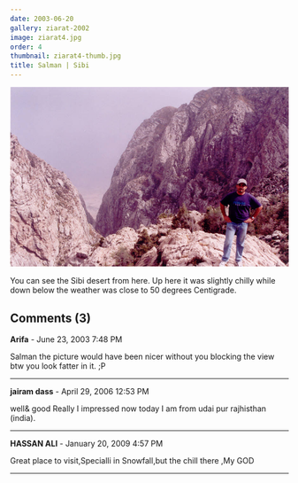 ```yaml
---
date: 2003-06-20
gallery: ziarat-2002
image: ziarat4.jpg
order: 4
thumbnail: ziarat4-thumb.jpg
title: Salman | Sibi
---
```


![Salman | Sibi](./ziarat4.jpg)

You can see the Sibi desert from here. Up here it was slightly chilly while down below the weather was close to 50 degrees Centigrade.

<div id="comments">

## Comments (3)

**Arifa** - June 23, 2003  7:48 PM

Salman the picture would have been nicer without you blocking the view btw you look fatter in it. ;P

---

**jairam dass** - April 29, 2006 12:53 PM

well& good Really I impressed now today I am from udai pur rajhisthan (india).

---

**HASSAN ALI** - January 20, 2009  4:57 PM

Great place to visit,Specialli in Snowfall,but the chill there ,My GOD

---

</div>